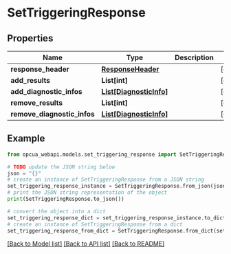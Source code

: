 # SetTriggeringResponse


## Properties

Name | Type | Description | Notes
------------ | ------------- | ------------- | -------------
**response_header** | [**ResponseHeader**](ResponseHeader.md) |  | [optional] 
**add_results** | **List[int]** |  | [optional] 
**add_diagnostic_infos** | [**List[DiagnosticInfo]**](DiagnosticInfo.md) |  | [optional] 
**remove_results** | **List[int]** |  | [optional] 
**remove_diagnostic_infos** | [**List[DiagnosticInfo]**](DiagnosticInfo.md) |  | [optional] 

## Example

```python
from opcua_webapi.models.set_triggering_response import SetTriggeringResponse

# TODO update the JSON string below
json = "{}"
# create an instance of SetTriggeringResponse from a JSON string
set_triggering_response_instance = SetTriggeringResponse.from_json(json)
# print the JSON string representation of the object
print(SetTriggeringResponse.to_json())

# convert the object into a dict
set_triggering_response_dict = set_triggering_response_instance.to_dict()
# create an instance of SetTriggeringResponse from a dict
set_triggering_response_from_dict = SetTriggeringResponse.from_dict(set_triggering_response_dict)
```
[[Back to Model list]](../README.md#documentation-for-models) [[Back to API list]](../README.md#documentation-for-api-endpoints) [[Back to README]](../README.md)


